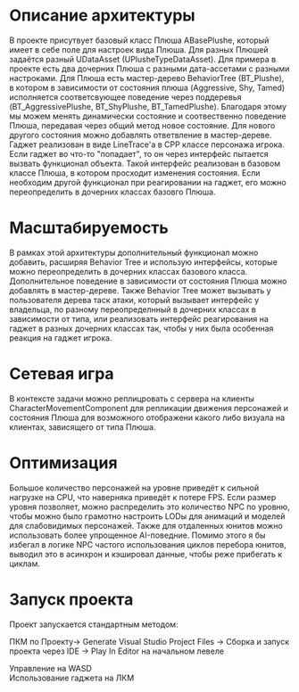 
#  Описание архитектуры

В проекте присутвует базовый класс Плюша ABasePlushe, который имеет в себе поле для настроек вида Плюша. Для разных Плюшей задаётся разный UDataAsset (UPlusheTypeDataAsset). Для примера в проекте есть два дочерних Плюша с разными дата-ассетами с разными настроками. Для Плюша есть мастер-дерево BehaviorTree (BT_Plushe), в котором в зависимости от состояния плюша (Aggressive, Shy, Tamed) исполняется соответсвующее поведение через поддеревья (BT_AggressivePlushe, BT_ShyPlushe, BT_TamedPlushe). Благодаря этому мы можем менять динамически состояние и соотвественно поведение Плюша, передавая через общий метод новое состояние. Для нового другого состояния можно добавлять ответвление в мастер-дереве.  
Гаджет реализован в виде LineTrace'а в CPP классе персонажа игрока. Если гаджет во что-то "попадает", то он через интерфейс пытается вызвать функционал объекта. Такой интерфейс реализован в базовом классе Плюша, в котором просходит изменения состояния. Если необходим другой функционал при реагировании на гаджет, его можно переопределить в дочерних классах базовго Плюша.

#  Масштабируемость

В рамках этой архитектуры дополнительный функционал можно добавить, расширяя Behavior Tree и использую интерфейсы, которые можно переопределить в дочерних классах базового класса. Дополнительное поведение в зависимости от состояния Плюша можно добавлять в мастер-дереве. Также Behavior Tree может вызывать у пользователя дерева таск атаки, который вызывает интерфейс у владельца, по разному переопределнный в дочерних классах в зависимости от типа, или реализовать интерфейс реагирования на гаджет в разных дочерних классах так, чтобы у них была особенная реакция на гаджет игрока. 

# Сетевая игра

В контексте задачи можно реплицровать с сервера на клиенты CharacterMovementComponent для репликации движения персонажей и состояния Плюша для возможного отображени какого либо визуала на клиентах, зависящего от типа Плюша.

# Оптимизация

Большое количество персонажей на уровне приведёт к сильной нагрузке на CPU, что наверняка приведёт к потере FPS. Если размер уровня позволяет, можно распределить это количество NPC по уровню, чтобы можно было грамотно настроить LODы для анимаций и  моделей для слабовидимых персонажей. Также для отдаленных юнитов можно использовать более упрощенное AI-поведние. Помимо этого я бы избегал в логике NPC частого использования циклов перебора юнитов, выводил это в асинхрон и кэшировал данные, чтобы реже прибегать к циклам. 

# Запуск проекта

Проект запускается стандартным методом:

ПКМ по Проекту-> Generate Visual Studio Project Files -> Сборка и запуск проекта через IDE -> Play In Editor на начальном левеле

Управление на WASD  
Использование гаджета на ЛКМ
